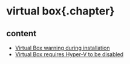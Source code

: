 ﻿
# virtual box{.chapter}

## content

- [Virtual Box  warning during installation](virtual_box_warning.md)
- [Virtual Box requires Hyper-V to be disabled](virtual_box_requires_hyper_v_disabled.md)

